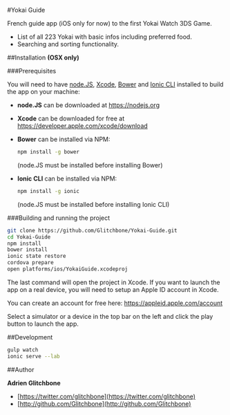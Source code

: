 #Yokai Guide

French guide app (iOS only for now) to the first Yokai Watch 3DS Game.

- List of all 223 Yokai with basic infos including preferred food.
- Searching and sorting functionality.

##Installation
**(OSX only)**

###Prerequisites

You will need to have [node.JS](https://nodejs.org), [Xcode](https://developer.apple.com/xcode/download), [Bower](https://bower.io) and [Ionic CLI](http://ionicframework.com/docs/cli/install.html) installed to build the app on your machine:

- **node.JS** can be downloaded at https://nodejs.org
- **Xcode** can be downloaded for free at https://developer.apple.com/xcode/download
- **Bower** can be installed via NPM:

    ```sh
    npm install -g bower
    ```
    (node.JS must be installed before installing Bower)

- **Ionic CLI** can be installed via NPM:

    ```sh
    npm install -g ionic
    ```
    (node.JS must be installed before installing Ionic CLI)

###Building and running the project
```sh
git clone https://github.com/Glitchbone/Yokai-Guide.git
cd Yokai-Guide
npm install
bower install
ionic state restore
cordova prepare
open platforms/ios/YokaiGuide.xcodeproj
```

The last command will open the project in Xcode.
If you want to launch the app on a real device, you will need to setup an Apple ID account in Xcode.

You can create an account for free here: https://appleid.apple.com/account

Select a simulator or a device in the top bar on the left and click the play button to launch the app.

##Development

```sh
gulp watch
ionic serve --lab
```

##Author

**Adrien Glitchbone**

+ [https://twitter.com/glitchbone](https://twitter.com/glitchbone)
+ [http://github.com/Glitchbone](http://github.com/Glitchbone)
